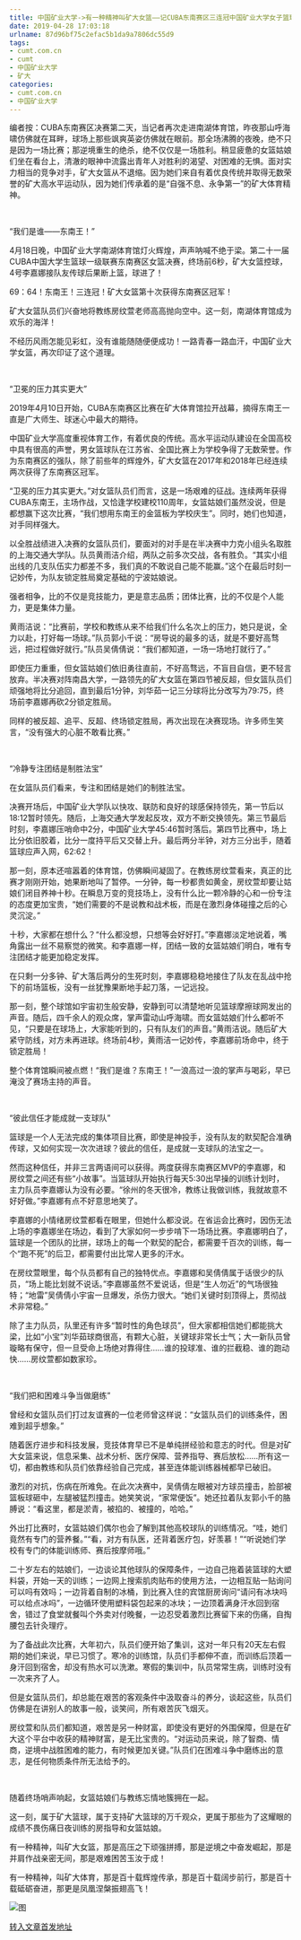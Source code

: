 ```yaml
---
title: 中国矿业大学->有一种精神叫矿大女篮——记CUBA东南赛区三连冠中国矿业大学女子篮球队 | cumt.com.cn
date: 2019-04-28 17:03:18
urlname: 87d96bf75c2efac5b1da9a7806dc55d9
tags: 
- cumt.com.cn
- cumt
- 中国矿业大学
- 矿大
categories:
- cumt.com.cn
- 中国矿业大学
---
```


编者按：CUBA东南赛区决赛第二天，当记者再次走进南湖体育馆，昨夜那山呼海啸仿佛就在耳畔，球场上那些飒爽英姿仿佛就在眼前。那全场沸腾的夜晚，绝不只是因为一场比赛；那逆境重生的绝杀，绝不仅仅是一场胜利。稍显疲惫的女篮姑娘们坐在看台上，清澈的眼神中流露出青年人对胜利的渴望、对困难的无惧。面对实力相当的竞争对手，矿大女篮从不退缩。因为她们来自有着优良传统并取得无数荣誉的矿大高水平运动队，因为她们传承着的是“自强不息、永争第一”的矿大体育精神。

  

“我们是谁——东南王！”

4月18日晚，中国矿业大学南湖体育馆灯火辉煌，声声呐喊不绝于梁。第二十一届CUBA中国大学生篮球一级联赛东南赛区女篮决赛，终场前6秒，矿大女篮控球，4号李嘉娜接队友传球后果断上篮，球进了！

69：64！东南王！三连冠！矿大女篮第十次获得东南赛区冠军！

矿大女篮队员们兴奋地将教练房纹萱老师高高抛向空中。这一刻，南湖体育馆成为欢乐的海洋！

不经历风雨怎能见彩虹，没有谁能随随便便成功！一路青春一路血汗，中国矿业大学女篮，再次印证了这个道理。

  

“卫冕的压力其实更大”

2019年4月10日开始，CUBA东南赛区比赛在矿大体育馆拉开战幕，摘得东南王一直是广大师生、球迷心中最大的期待。

中国矿业大学高度重视体育工作，有着优良的传统。高水平运动队建设在全国高校中具有很高的声誉，男女篮球队在江苏省、全国比赛上为学校争得了无数荣誉。作为东南赛区的强队，除了前些年的辉煌外，矿大女篮在2017年和2018年已经连续两次获得了东南赛区冠军。

“卫冕的压力其实更大。”对女篮队员们而言，这是一场艰难的征战。连续两年获得CUBA东南王，主场作战，又恰逢学校建校110周年，女篮姑娘们虽然没说，但是都想赢下这次比赛，“我们想用东南王的金篮板为学校庆生”。同时，她们也知道，对手同样强大。

以全胜战绩进入决赛的女篮队员们，要面对的对手是在半决赛中力克小组头名取胜的上海交通大学队。队员黄雨洁介绍，两队之前多次交战，各有胜负。“其实小组出线的几支队伍实力都差不多，我们真的不敢说自己能不能赢。”这个在最后时刻一记妙传，为队友锁定胜局奠定基础的宁波姑娘说。

强者相争，比的不仅是竞技能力，更是意志品质；团体比赛，比的不仅是个人能力，更是集体力量。

黄雨洁说：“比赛前，学校和教练从来不给我们什么名次上的压力，她只是说，全力以赴，打好每一场球。”队员郭小千说：“房导说的最多的话，就是不要好高骛远，把过程做好就行。”队员吴倩倩说：“我们都知道，一场一场地打就行了。”

即使压力重重，但女篮姑娘们依旧勇往直前，不好高骛远，不盲目自信，更不轻言放弃。半决赛对阵南昌大学，一路领先的矿大女篮在第四节被反超，但女篮队员们顽强地将比分追回，直到最后1分钟，刘华茹一记三分球将比分改写为79:75，终场前李嘉娜再砍2分锁定胜局。

同样的被反超、追平、反超、终场锁定胜局，再次出现在决赛现场。许多师生笑言，“没有强大的心脏不敢看比赛。”

  

“冷静专注团结是制胜法宝”

在女篮队员们看来，专注和团结是她们的制胜法宝。

决赛开场后，中国矿业大学队以快攻、联防和良好的球感保持领先，第一节后以18:12暂时领先。随后，上海交通大学发起反攻，双方不断交换领先。第三节最后时刻，李嘉娜压哨命中2分，中国矿业大学45:46暂时落后。第四节比赛中，场上比分依旧胶着，比分一度持平后又交替上升。最后两分半钟，对方三分出手，随着篮球应声入网，62:62！

那一刻，原本还喧嚣着的体育馆，仿佛瞬间凝固了。在教练房纹萱看来，真正的比赛才刚刚开始，她果断地叫了暂停。一分钟，每一秒都贵如黄金，房纹萱却要让姑娘们闭目养神十秒。在瞬息万变的竞技场上，没有什么比一颗冷静的心和一份专注的态度更加宝贵，“她们需要的不是说教和战术板，而是在激烈身体碰撞之后的心灵沉淀。”

十秒，大家都在想什么？“什么都没想，只想等会好好打。”李嘉娜淡定地说着，嘴角露出一丝不易察觉的微笑。和李嘉娜一样，团结一致的女篮姑娘们明白，唯有专注团结才能更加稳定发挥。

在只剩一分多钟、矿大落后两分的生死时刻，李嘉娜稳稳地接住了队友在乱战中抢下的前场篮板，没有一丝犹豫果断地手起刀落，一记远投。

那一刻，整个球馆如宇宙初生般安静，安静到可以清楚地听见篮球摩擦球网发出的声音。随后，四千余人的观众席，掌声雷动山呼海啸。而女篮姑娘们什么都听不见，“只要是在球场上，大家能听到的，只有队友们的声音。”黄雨洁说。随后矿大紧守防线，对方未再进球。终场前4秒，黄雨洁一记妙传，李嘉娜前场命中，终于锁定胜局！

整个体育馆瞬间被点燃！“我们是谁？东南王！”一浪高过一浪的掌声与喝彩，早已淹没了赛场主持的声音。

  

“彼此信任才能成就一支球队”

篮球是一个人无法完成的集体项目比赛，即使是神投手，没有队友的默契配合准确传球，又如何实现一次次进球？彼此的信任，是成就一支球队的法宝之一。

然而这种信任，并非三言两语间可以获得。两度获得东南赛区MVP的李嘉娜，和房纹萱之间还有些“小故事”。当篮球队开始执行每天5:30出早操的训练计划时，主力队员李嘉娜认为没有必要。“徐州的冬天很冷，教练让我做训练，我就故意不好好做。”李嘉娜有点不好意思地笑了。

李嘉娜的小情绪房纹萱都看在眼里，但她什么都没说。在省运会比赛时，因伤无法上场的李嘉娜坐在场边，看到了大家如何一步步啃下一场场比赛。李嘉娜明白了，篮球是一个团队的比拼，球场上的每一个默契的配合，都需要千百次的训练，每一个“跑不死”的后卫，都需要付出比常人更多的汗水。

在房纹萱眼里，每个队员都有自己的独特优点。李嘉娜和吴倩倩属于话很少的队员，“场上能比划就不说话。”李嘉娜虽然不爱说话，但是“生人勿近”的气场很独特；“地雷”吴倩倩小宇宙一旦爆发，杀伤力很大。“她们关键时刻顶得上，贯彻战术非常稳。”

除了主力队员，队里还有许多“暂时性的角色球员”，但大家都相信她们都能挑大梁，比如“小宝”刘华茹球商很高，有颗大心脏，关键球非常长士气；大一新队员曾璇略有保守，但一旦受命上场绝对靠得住……谁的投球准、谁的拦截稳、谁的跑动快……房纹萱都如数家珍。

  

“我们把和困难斗争当做磨练”

曾经和女篮队员们打过友谊赛的一位老师曾这样说：“女篮队员们的训练条件，困难到超乎想象。”

随着医疗进步和科技发展，竞技体育早已不是单纯拼经验和意志的时代。但是对矿大女篮来说，信息采集、战术分析、医疗保障、营养指导、赛后放松……所有这一切，都由教练和队员们依靠经验自己完成，甚至连体能训练器械都早已破旧。

激烈的对抗，伤病在所难免。在此次决赛中，吴倩倩左眼被对方球员撞击，脸部被篮板球砸中，左腿被猛烈撞击。她笑笑说，“家常便饭”。她还拉着队友郭小千的胳膊说：“看这里，都是淤青，被掐的、被撞的，哈哈。”

外出打比赛时，女篮姑娘们偶尔也会了解到其他高校球队的训练情况。“哇，她们竟然有专门的营养餐。”“看，对方有队医，还背着医疗包，好羡慕！”“听说她们学校有专门的体能训练师、赛后按摩师哦。”

二十岁左右的姑娘们，一边谈论其他球队的保障条件，一边自己拖着装篮球的大塑料袋，开始一天的训练；一边网上搜索肌肉贴布的使用方法，一边相互贴一贴询问可以吗有效吗；一边背着自制的冰桶，到比赛入住的宾馆厨房询问“请问有冰块吗可以给点冰吗”，一边循环使用塑料袋包起来的冰块；一边顶着满身汗水回到宿舍，错过了食堂就餐叫个外卖对付晚餐，一边忍受着激烈比赛留下来的伤痛，自掏腰包去针灸理疗。

为了备战此次比赛，大年初六，队员们便开始了集训，这对一年只有20天左右假期的她们来说，早已习惯了。寒冷的训练馆，队员们手都伸不直，而训练后顶着一身汗回到宿舍，却没有热水可以洗漱。寒假的集训中，队员常常生病，训练时没有一次来齐了人。

但是女篮队员们，却总能在艰苦的客观条件中汲取奋斗的养分，谈起这些，队员们仿佛是在讲别人的故事一般，谈笑间，所有艰苦灰飞烟灭。

房纹萱和队员们都知道，艰苦是另一种财富，即使没有更好的外围保障，但是在矿大这个平台中收获的精神财富，是无比宝贵的。“对运动员来说，除了智商、情商，逆境中战胜困难的能力，有时候更加关键。”队员们在困难斗争中磨练出的意志，是任何物质条件所无法给予的。

  

随着终场哨声响起，女篮姑娘们与教练忘情地簇拥在一起。

这一刻，属于矿大篮球，属于支持矿大篮球的万千观众，更属于那些为了这耀眼的成绩不畏伤痛日夜训练的房指导和女篮姑娘。

有一种精神，叫矿大女篮，那是高压之下顽强拼搏，那是逆境之中奋发崛起，那是并肩作战亲密无间，那是艰难困苦玉汝于成！

有一种精神，叫矿大体育，那是百十载辉煌传承，那是百十载阔步前行，那是百十载砥砺奋进，那更是凤凰涅槃振翅高飞！

![图](http://xwzx.cumt.edu.cn/_upload/article/images/16/75/7a946fef4cbabf734f419ab8798f/e33a6942-e1aa-4686-bcd4-117867e858e9.jpg)

[转入文章首发地址](http://xwzx.cumt.edu.cn/f4/43/c521a521283/page.htm)